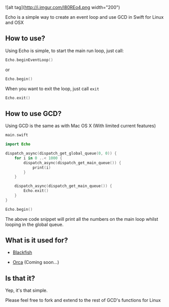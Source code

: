 ![alt tag](http://i.imgur.com/l80REo4.png width="200")

Echo is a simple way to create an event loop and use GCD in Swift for Linux and OSX

## How to use?

Using Echo is simple, to start the main run loop, just call:

```swift
Echo.beginEventLoop()
```

or

```swift
Echo.begin()
```

When you want to exit the loop, just call `exit`

```swift
Echo.exit()
```

## How to use GCD?

Using GCD is the same as with Mac OS X (With limited current features)

```swift
main.swift
```

```swift
import Echo

dispatch_async(dispatch_get_global_queue(0, 0)) {
    for i in 0 ..< 1000 {
        dispatch_async(dispatch_get_main_queue()) {
            print(i)
        }
    }

    dispatch_async(dispatch_get_main_queue()) {
        Echo.exit()
    }
}

Echo.begin()

```

The above code snippet will print all the numbers on the main loop whilst looping in the global queue.

## What is it used for?

- [Blackfish](http://github.com/elliottminns/blackfish)

- [Orca](http://github.com/elliottminns/orca) (Coming soon...)

## Is that it?

Yep, it's that simple.

Please feel free to fork and extend to the rest of GCD's functions for Linux

